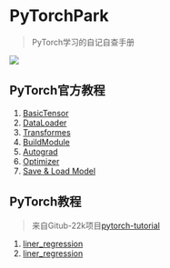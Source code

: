 # PyTorchPark

> PyTorch学习的自记自查手册

![](https://img.shields.io/github/commit-activity/m/flydzy/PyTorchPark)

## PyTorch官方教程

1. [BasicTensor](PyTorch官方教程中文/BasicTensor.ipynb)
2. [DataLoader](PyTorch官方教程中文/DataLoader.ipynb)
3. [Transformes](PyTorch官方教程中文/Transforms.ipynb)
4. [BuildModule](PyTorch官方教程中文/BuildModule.ipynb)
5. [Autograd](PyTorch官方教程中文/Autograd.ipynb)
6. [Optimizer](PyTorch官方教程中文/Optmization.ipynb)
7. [Save & Load Model](PyTorch官方教程中文/Save%20&%20LoadModels.ipynb)

## PyTorch教程

> 来自Gitub-22k项目[pytorch-tutorial](https://github.com/yunjey/pytorch-tutorial)

1. [liner_regression](PyTorch教程/liner_regression.ipynb)
2. [liner_regression](PyTorch教程/logistic_regression.ipynb)